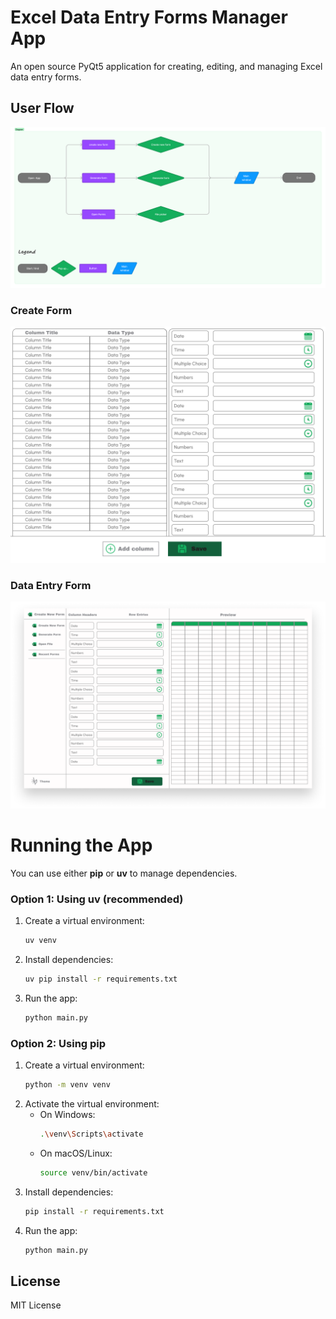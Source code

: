 # Excel Data Entry Forms Manager App

An open source PyQt5 application for creating, editing, and managing Excel data entry forms.

## User Flow

![User Flow](assets/USer%20flow.png)

### Create Form

![Create Form](assets/Create%20Form.png)

### Data Entry Form

![Data Entry Form](assets/Data%20Entry%20Form.png)

# Running the App

You can use either **pip** or **uv** to manage dependencies.

### Option 1: Using uv (recommended)

1. Create a virtual environment:
   ```sh
   uv venv
   ```
2. Install dependencies:
   ```sh
   uv pip install -r requirements.txt
   ```
3. Run the app:
   ```sh
   python main.py
   ```

### Option 2: Using pip

1. Create a virtual environment:
   ```sh
   python -m venv venv
   ```
2. Activate the virtual environment:
   - On Windows:
     ```sh
     .\venv\Scripts\activate
     ```
   - On macOS/Linux:
     ```sh
     source venv/bin/activate
     ```
3. Install dependencies:
   ```sh
   pip install -r requirements.txt
   ```
4. Run the app:
   ```sh
   python main.py
   ```

## License

MIT License
